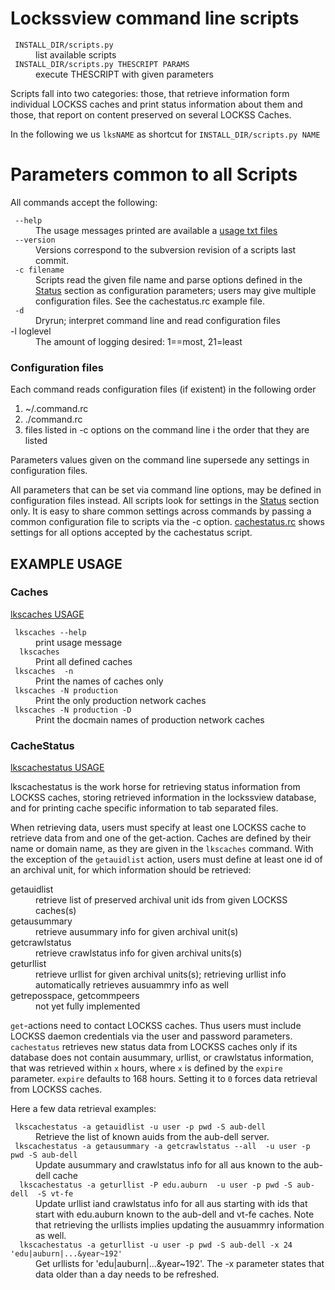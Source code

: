 # Lockssview command line scripts #

<dl>
<dt> <code> INSTALL_DIR/scripts.py  </code>
</dt><dd> list available scripts   </dd>
<dt>  <code> INSTALL_DIR/scripts.py THESCRIPT PARAMS  </code>
</dt> <dd> execute THESCRIPT  with given parameters<br>
</dd>
</dl>
Scripts fall into two categories: those, that retrieve information form individual LOCKSS caches and print status information about them and those, that report on content preserved on several LOCKSS Caches.

In the following we us ` lksNAME ` as shortcut for ` INSTALL_DIR/scripts.py NAME `

# Parameters common to all Scripts #

All commands accept the following:
<dl>
<dt> <code> --help </code> </dt>
<dd>     The usage messages printed are available a <a href='http://educopia.googlecode.com/svn/trunk/pln_admin/lockssview/doc/scripts/usage/'>usage txt files</a> </dd>
<dt> <code> --version </code> </dt>
<dd> Versions correspond to the subversion revision of a scripts last commit. </dd>
<dt> <code> -c filename </code> </dt>
<dd>    Scripts read the given file name and parse options defined in the <a href='Status.md'>Status</a> section as configuration parameters; users may give multiple configuration files. See the cachestatus.rc example file.  </dd>
<dt>  <code> -d </code> </dt>
<dd> Dryrun; interpret command line and read configuration files  </dd>
<dt>  -l loglevel </dt>
<dd>      The amount of logging desired: 1==most, 21=least </dd>
</dl>

### Configuration files ###

Each command reads configuration files (if existent)  in the following order
  1. ~/.command.rc
  1. ./command.rc
  1. files listed in -c options on the command line i the order that they are listed

Parameters values given on the command line supersede  any settings in configuration files.

All parameters that can be set via command line options, may be defined in configuration files instead. All scripts look for settings in the [Status](Status.md) section only. It is easy to share common settings across commands by passing a common configuration file to scripts via the -c option. [cachestatus.rc](http://lockssview.metaarchive.org/doc/scripts/cachestatus.rc) shows settings for all options accepted by the cachestatus script.

## EXAMPLE USAGE ##

### Caches ###

[lkscaches USAGE](https://educopia.googlecode.com/svn/trunk/pln_admin/lockssview/doc/scripts/usage/caches.txt)

<dl>
<dt> <code> lkscaches --help  </code>  </dt> <dd>    print usage message  </dd>
<dt> <code>  lkscaches  </code> </dt> <dd> Print all defined caches  </dd>
<dt> <code> lkscaches  -n  </code> </dt> <dd> Print the names of caches only </dd>
<dt> <code> lkscaches -N production  </code> </dt> <dd> Print the only production network caches </dd>
<dt> <code> lkscaches -N production -D </code> </dt> <dd> Print the docmain names of production network caches </dd>
</dl>

### CacheStatus ###

[lkscachestatus USAGE](https://educopia.googlecode.com/svn/trunk/pln_admin/lockssview/doc/scripts/usage/cachestatus.txt)

lkscachestatus is the work horse for retrieving status information from LOCKSS
caches, storing retrieved information in the lockssview database,  and for printing cache specific information to tab separated files.

When retrieving data, users must specify at least one LOCKSS cache to retrieve data from and one of the get-action. Caches are defined by their name or domain name, as they are given in the `lkscaches` command. With the exception of the `getauidlist` action, users must define at least one id of an archival unit, for which information should be retrieved:
<dl>
<dt>getauidlist</dt>
<dd> retrieve list of preserved archival unit ids from given LOCKSS caches(s) </dd>
<dt>getausummary</dt>
<dd> retrieve ausummary info for given archival unit(s) </dd>
<dt>getcrawlstatus</dt>
<dd> retrieve crawlstatus info for given archival units(s) </dd>
<dt>geturllist</dt>
<dd> retrieve urllist for given archival units(s); retrieving urllist info automatically retrieves ausuammry info as well </dd>
<dt>getreposspace, getcommpeers</dt>
<dd> not yet fully implemented </dd>
</dl>

`get`-actions need to contact LOCKSS caches. Thus users must include  LOCKSS daemon credentials via the user and password parameters. `cachestatus` retrieves new status data from LOCKSS caches only if its database does not contain ausummary, urllist, or crawlstatus information, that was retrieved within `x` hours, where `x` is defined by the `expire` parameter. `expire` defaults to 168 hours. Setting it to `0` forces data retrieval from LOCKSS caches.

Here a  few data retrieval examples:
<dl>
<dt>  <code> lkscachestatus -a getauidlist -u user -p pwd -S aub-dell  </code> </dt>
<dd>
Retrieve the list of known auids  from the aub-dell server.<br>
</dd>
<dt>  <code> lkscachestatus -a getausummary -a getcrawlstatus --all  -u user -p pwd -S aub-dell </code> </dt>
<dd>
Update  ausummary  and crawlstatus info for all aus known to the aub-dell cache<br>
</dd>
<dt> <code>  lkscachestatus -a geturllist -P edu.auburn  -u user -p pwd -S aub-dell  -S vt-fe </code> </dt>
<dd>
Update urllist iand crawlstatus info for all aus starting with ids that start with edu.auburn known to the aub-dell and vt-fe  caches. Note that retrieving the urllists implies updating the ausuammry information as well.<br>
</dd>
<dt>  <code>  lkscachestatus -a geturllist -u user -p pwd -S aub-dell -x 24 'edu|auburn|...&amp;year~192' </code>
</dt>
<dd>
Get urllists for 'edu|auburn|...&year~192'. The -x parameter states that data older than a day needs to be refreshed.<br>
</dd>
</dl>